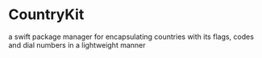 # CountryKit
a swift package manager for encapsulating countries with its flags, codes and dial numbers in a lightweight manner
